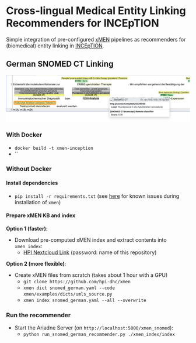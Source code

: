 # Cross-lingual Medical Entity Linking Recommenders for INCEpTION

Simple integration of pre-configured [xMEN](https://github.com/hpi-dhc/xmen) pipelines as recommenders for (biomedical) entity linking in [INCEpTION](https://github.com/inception-project/inception).

## German SNOMED CT Linking

![External Recommender](assets/recommender.png)

### With Docker

- `docker build -t xmen-inception`
- ``

### Without Docker

#### Install dependencies

- `pip install -r requirements.txt` (see [here](https://github.com/hpi-dhc/xmen/issues/37) for known issues during installation of `xmen`)

#### Prepare xMEN KB and index

**Option 1 (faster)**:
- Download pre-computed xMEN index and extract contents into `xmen_index`:
    - [HPI Nextcloud Link](https://nextcloud.hpi.de/s/LQM7s5oWGnoHRJ6) (password: name of this repository)

**Option 2 (more flexible)**: 
- Create xMEN files from scratch (takes about 1 hour with a GPU)
    - `git clone https://github.com/hpi-dhc/xmen`
    - `xmen dict snomed_german.yaml --code xmen/examples/dicts/umls_source.py`
    - `xmen index snomed_german.yaml --all --overwrite`


### Run the recommender

- Start the Ariadne Server (on `http://localhost:5000/xmen_snomed`):
    - `python run_snomed_german_recommender.py ./xmen_index/index`
